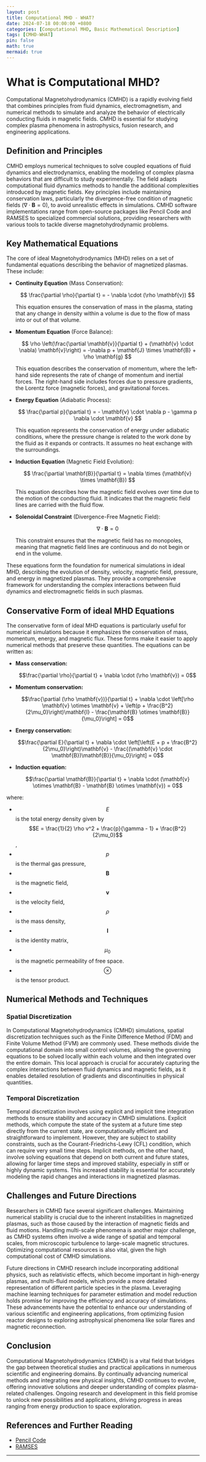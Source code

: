 ```yaml
---
layout: post
title: Computational MHD - WHAT?
date: 2024-07-18 00:00:00 +0800
categories: [Computational MHD, Basic Mathematical Description]
tags: [CMHD-WHAT]
pin: false
math: true
mermaid: true
---
```


# What is Computational MHD?

Computational Magnetohydrodynamics (CMHD) is a rapidly evolving field that combines principles from fluid dynamics, electromagnetism, and numerical methods to simulate and analyze the behavior of electrically conducting fluids in magnetic fields. CMHD is essential for studying complex plasma phenomena in astrophysics, fusion research, and engineering applications.

## Definition and Principles

CMHD employs numerical techniques to solve coupled equations of fluid dynamics and electrodynamics, enabling the modeling of complex plasma behaviors that are difficult to study experimentally. The field adapts computational fluid dynamics methods to handle the additional complexities introduced by magnetic fields. Key principles include maintaining conservation laws, particularly the divergence-free condition of magnetic fields ($\nabla \cdot \mathbf{B} = 0$), to avoid unrealistic effects in simulations. CMHD software implementations range from open-source packages like Pencil Code and RAMSES to specialized commercial solutions, providing researchers with various tools to tackle diverse magnetohydrodynamic problems.

## Key Mathematical Equations

The core of ideal Magnetohydrodynamics (MHD) relies on a set of fundamental equations describing the behavior of magnetized plasmas. These include:

- **Continuity Equation** (Mass Conservation):

  $$
  \frac{\partial \rho}{\partial t} = - \nabla \cdot (\rho \mathbf{v})
  $$

  This equation ensures the conservation of mass in the plasma, stating that any change in density within a volume is due to the flow of mass into or out of that volume.

- **Momentum Equation** (Force Balance):

  $$
  \rho \left(\frac{\partial \mathbf{v}}{\partial t} + (\mathbf{v} \cdot \nabla) \mathbf{v}\right) = -\nabla p + \mathbf{J} \times \mathbf{B} + \rho \mathbf{g}
  $$

  This equation describes the conservation of momentum, where the left-hand side represents the rate of change of momentum and inertial forces. The right-hand side includes forces due to pressure gradients, the Lorentz force (magnetic forces), and gravitational forces.

- **Energy Equation** (Adiabatic Process):

  $$
  \frac{\partial p}{\partial t} = - \mathbf{v} \cdot \nabla p - \gamma p \nabla \cdot \mathbf{v}
  $$

  This equation represents the conservation of energy under adiabatic conditions, where the pressure change is related to the work done by the fluid as it expands or contracts. It assumes no heat exchange with the surroundings.

- **Induction Equation** (Magnetic Field Evolution):

  $$
  \frac{\partial \mathbf{B}}{\partial t} = \nabla \times (\mathbf{v} \times \mathbf{B})
  $$

  This equation describes how the magnetic field evolves over time due to the motion of the conducting fluid. It indicates that the magnetic field lines are carried with the fluid flow.

- **Solenoidal Constraint** (Divergence-Free Magnetic Field):

  $$
  \nabla \cdot \mathbf{B} = 0
  $$

  This constraint ensures that the magnetic field has no monopoles, meaning that magnetic field lines are continuous and do not begin or end in the volume.

These equations form the foundation for numerical simulations in ideal MHD, describing the evolution of density, velocity, magnetic field, pressure, and energy in magnetized plasmas. They provide a comprehensive framework for understanding the complex interactions between fluid dynamics and electromagnetic fields in such plasmas.

## Conservative Form of ideal MHD Equations

The conservative form of ideal MHD equations is particularly useful for numerical simulations because it emphasizes the conservation of mass, momentum, energy, and magnetic flux. These forms make it easier to apply numerical methods that preserve these quantities. The equations can be written as:

- **Mass conservation:**

  $$\frac{\partial \rho}{\partial t} + \nabla \cdot (\rho \mathbf{v}) = 0$$

- **Momentum conservation:**

  $$\frac{\partial (\rho \mathbf{v})}{\partial t} + \nabla \cdot \left[\rho \mathbf{v} \otimes \mathbf{v} + \left(p + \frac{B^2}{2\mu_0}\right)\mathbf{I} - \frac{\mathbf{B} \otimes \mathbf{B}}{\mu_0}\right] = 0$$

- **Energy conservation:**

  $$\frac{\partial E}{\partial t} + \nabla \cdot \left[\left(E + p + \frac{B^2}{2\mu_0}\right)\mathbf{v} - \frac{(\mathbf{v} \cdot \mathbf{B})\mathbf{B}}{\mu_0}\right] = 0$$

- **Induction equation:**

  $$\frac{\partial \mathbf{B}}{\partial t} + \nabla \cdot (\mathbf{v} \otimes \mathbf{B} - \mathbf{B} \otimes \mathbf{v}) = 0$$

<!-- - **Mass conservation:**
  $$\frac{\partial \rho}{\partial t} + \nabla \cdot (\rho \mathbf{v}) = 0$$

- **Momentum conservation:**
  $$\frac{\partial (\rho \mathbf{v})}{\partial t} + \nabla \cdot \left[\rho \mathbf{v} \mathbf{v} + \left(p + \frac{B^2}{2\mu_0}\right)\mathbf{I} - \frac{\mathbf{B}\mathbf{B}}{\mu_0}\right] = 0$$

- **Energy conservation:**
  $$\frac{\partial E}{\partial t} + \nabla \cdot \left[\left(E + p + \frac{B^2}{2\mu_0}\right)\mathbf{v} - \frac{(\mathbf{v} \cdot \mathbf{B})\mathbf{B}}{\mu_0}\right] = 0$$

- **Induction equation (magnetic flux conservation):**
  $$\frac{\partial \mathbf{B}}{\partial t} + \nabla \cdot (\mathbf{v} \mathbf{B} - \mathbf{B} \mathbf{v}) = 0$$ -->

where:

- $$E$$ is the total energy density given by $$E = \frac{1}{2} \rho v^2 + \frac{p}{\gamma - 1} + \frac{B^2}{2\mu_0}$$,
- $$p$$ is the thermal gas pressure,
- $$\mathbf{B}$$ is the magnetic field,
- $$\mathbf{v}$$ is the velocity field,
- $$\rho$$ is the mass density,
- $$\mathbf{I}$$ is the identity matrix,
- $$\mu_0$$ is the magnetic permeability of free space.
- $$\otimes$$ is the tensor product.

## Numerical Methods and Techniques

### Spatial Discretization

In Computational Magnetohydrodynamics (CMHD) simulations, spatial discretization techniques such as the Finite Difference Method (FDM) and Finite Volume Method (FVM) are commonly used. These methods divide the computational domain into small control volumes, allowing the governing equations to be solved locally within each volume and then integrated over the entire domain. This local approach is crucial for accurately capturing the complex interactions between fluid dynamics and magnetic fields, as it enables detailed resolution of gradients and discontinuities in physical quantities.

### Temporal Discretization

Temporal discretization involves using explicit and implicit time integration methods to ensure stability and accuracy in CMHD simulations. Explicit methods, which compute the state of the system at a future time step directly from the current state, are computationally efficient and straightforward to implement. However, they are subject to stability constraints, such as the Courant-Friedrichs-Lewy (CFL) condition, which can require very small time steps. Implicit methods, on the other hand, involve solving equations that depend on both current and future states, allowing for larger time steps and improved stability, especially in stiff or highly dynamic systems. This increased stability is essential for accurately modeling the rapid changes and interactions in magnetized plasmas.

## Challenges and Future Directions

Researchers in CMHD face several significant challenges. Maintaining numerical stability is crucial due to the inherent instabilities in magnetized plasmas, such as those caused by the interaction of magnetic fields and fluid motions. Handling multi-scale phenomena is another major challenge, as CMHD systems often involve a wide range of spatial and temporal scales, from microscopic turbulence to large-scale magnetic structures. Optimizing computational resources is also vital, given the high computational cost of CMHD simulations.

Future directions in CMHD research include incorporating additional physics, such as relativistic effects, which become important in high-energy plasmas, and multi-fluid models, which provide a more detailed representation of different particle species in the plasma. Leveraging machine learning techniques for parameter estimation and model reduction holds promise for improving the efficiency and accuracy of simulations. These advancements have the potential to enhance our understanding of various scientific and engineering applications, from optimizing fusion reactor designs to exploring astrophysical phenomena like solar flares and magnetic reconnection.

## Conclusion

Computational Magnetohydrodynamics (CMHD) is a vital field that bridges the gap between theoretical studies and practical applications in numerous scientific and engineering domains. By continually advancing numerical methods and integrating new physical insights, CMHD continues to evolve, offering innovative solutions and deeper understanding of complex plasma-related challenges. Ongoing research and development in this field promise to unlock new possibilities and applications, driving progress in areas ranging from energy production to space exploration.

## References and Further Reading

- [Pencil Code](https://pencil-code.nordita.org/)
- [RAMSES](https://www.ics.uzh.ch/~teyssier/Site/RAMSES.html)

---
